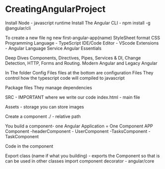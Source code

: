 # CreatingAngularProject
Install Node - javascript runtime
Install The Angular CLI - npm install -g @angular/cli

To create a new file
ng new  first-angular-app(name)
StyleSheet format CSS
Programming Language - TypeScript
IDE/Code Editor - VScode
Extensions - Angular Language Service
             Angular Essentials

Deep Dives
Components, Directives, Pipes, Services & DI, Change Detection, HTTP, Forms and Routing.
Modern Angular and Legacy Angular

In The folder
Config Files
files at the bottom are configuration Files
They control how the typescript code will compiled to javascript

Package files
They manage dependencies

SRC - IMPORTANT
where we write our code
index.html - main file

Assets - storage
you can store images

Create a component
./ - relative path

You build a component- one Angular Application = One Component
APP Component -headerComponent
              - UserComponent
              -TasksComponent -TaskComponent

Code in the component

Export class (name if what you building) - exports the Component so that is can be used in other classes
import component decorator - angular/core



